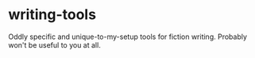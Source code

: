# writing-tools
Oddly specific and unique-to-my-setup tools for fiction writing. Probably won't be useful to you at all.
